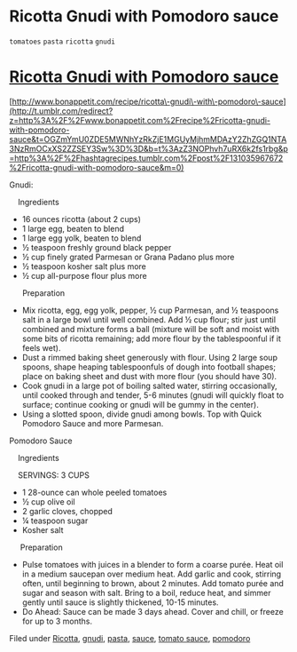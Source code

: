 # Ricotta Gnudi with Pomodoro sauce

`tomatoes` `pasta` `ricotta` `gnudi`

# [Ricotta Gnudi with Pomodoro sauce](http://hashtagrecipes.tumblr.com/post/131035967672/ricotta-gnudi-with-pomodoro-sauce)

[http://www.bonappetit.com/recipe/ricotta\-gnudi\-with\-pomodoro\-sauce](http://t.umblr.com/redirect?z=http%3A%2F%2Fwww.bonappetit.com%2Frecipe%2Fricotta-gnudi-with-pomodoro-sauce&t=OGZmYmU0ZDE5MWNhYzRkZjE1MGUyMjhmMDAzY2ZhZGQ1NTA3NzRmOCxXS2ZZSEY3Sw%3D%3D&b=t%3AzZ3NOPhvh7uRX6k2fs1rbg&p=http%3A%2F%2Fhashtagrecipes.tumblr.com%2Fpost%2F131035967672%2Fricotta-gnudi-with-pomodoro-sauce&m=0)

Gnudi:

    Ingredients

- 16 ounces ricotta \(about 2 cups\)
- 1 large egg, beaten to blend
- 1 large egg yolk, beaten to blend
- ½ teaspoon freshly ground black pepper
- ½ cup finely grated Parmesan or Grana Padano plus more
- ½ teaspoon kosher salt plus more
- ½ cup all\-purpose flour plus more

      Preparation

- Mix ricotta, egg, egg yolk, pepper, ½ cup Parmesan, and ½ teaspoons salt in a large bowl until well combined. Add ½ cup flour; stir just until combined and mixture forms a ball \(mixture will be soft and moist with some bits of ricotta remaining; add more flour by the tablespoonful if it feels wet\).
- Dust a rimmed baking sheet generously with flour. Using 2 large soup spoons, shape heaping tablespoonfuls of dough into football shapes; place on baking sheet and dust with more flour \(you should have 30\).
- Cook gnudi in a large pot of boiling salted water, stirring occasionally, until cooked through and tender, 5\-6 minutes \(gnudi will quickly float to surface; continue cooking or gnudi will be gummy in the center\).
- Using a slotted spoon, divide gnudi among bowls. Top with Quick Pomodoro Sauce and more Parmesan.

Pomodoro Sauce

    Ingredients

    SERVINGS: 3 CUPS

- 1 28\-ounce can whole peeled tomatoes
- ½ cup olive oil
- 2 garlic cloves, chopped
- ¼ teaspoon sugar
- Kosher salt

     Preparation

- Pulse tomatoes with juices in a blender to form a coarse purée. Heat oil in a medium saucepan over medium heat. Add garlic and cook, stirring often, until beginning to brown, about 2 minutes. Add tomato purée and sugar and season with salt. Bring to a boil, reduce heat, and simmer gently until sauce is slightly thickened, 10\-15 minutes.
- Do Ahead: Sauce can be made 3 days ahead. Cover and chill, or freeze for up to 3 months.

Filed under [Ricotta](http://hashtagrecipes.tumblr.com/tagged/Ricotta), [gnudi](http://hashtagrecipes.tumblr.com/tagged/gnudi), [pasta](http://hashtagrecipes.tumblr.com/tagged/pasta), [sauce](http://hashtagrecipes.tumblr.com/tagged/sauce), [tomato sauce](http://hashtagrecipes.tumblr.com/tagged/tomato-sauce), [pomodoro](http://hashtagrecipes.tumblr.com/tagged/pomodoro)
